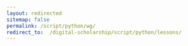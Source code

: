```yaml
---
layout: redirected
sitemap: false
permalink: /script/python/wg/
redirect_to:  /digital-scholarship/script/python/lessons/
---
```

